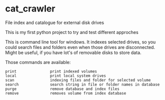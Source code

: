 # cat_crawler

File index and catalogue for external disk drives

This is my first python project to try and test different approches

This is command line tool for windows.
It indexes selected drives, so you could search files and folders even when those drives are disconnected.
Might be useful, if you have lot's of removable disks to store data.

Those commands are available:

    print               print indexed volumes
    local               print local system drives
    scan                indexing files and folder for selected volume
    search              search string in file or folder names in database
    purge               remove database and index files
    remove              removes volume from index database